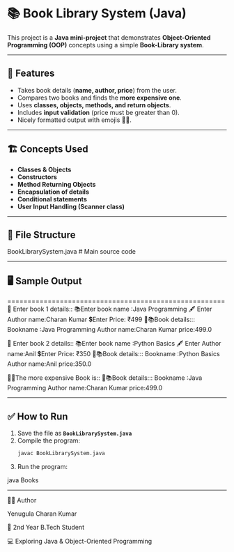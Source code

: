 # 📚 Book Library System (Java)

This project is a **Java mini-project** that demonstrates **Object-Oriented Programming (OOP)** concepts using a simple **Book-Library system**.

---

## 🚀 Features
- Takes book details (**name, author, price**) from the user.
- Compares two books and finds the **more expensive one**.
- Uses **classes, objects, methods, and return objects**.
- Includes **input validation** (price must be greater than 0).
- Nicely formatted output with emojis 📘📗.

---

## 🏗️ Concepts Used
- **Classes & Objects**
- **Constructors**
- **Method Returning Objects**
- **Encapsulation of details**
- **Conditional statements**
- **User Input Handling (Scanner class)**

---

## 📂 File Structure

BookLibrarySystem.java   # Main source code

---

## 🖥️ Sample Output

====================================================== 📘 Enter book 1 details:: 📚Enter book name :Java Programming 🖋️ Enter Author name:Charan Kumar 💲Enter Price: ₹499 📌📚Book details::: Bookname :Java Programming Author name:Charan Kumar price:499.0

📗 Enter book 2 details:: 📚Enter book name :Python Basics 🖋️ Enter Author name:Anil 💲Enter Price: ₹350 📌📚Book details::: Bookname :Python Basics Author name:Anil price:350.0

📘📗The more expensive Book is:: 📌📚Book details::: Bookname :Java Programming Author name:Charan Kumar price:499.0

---

## ✅ How to Run
1. Save the file as **`BookLibrarySystem.java`**  
2. Compile the program:  
   ```bash
   javac BookLibrarySystem.java

3. Run the program:

java Books




---

🧑‍💻 Author

Yenugula Charan Kumar

📌 2nd Year B.Tech Student

💻 Exploring Java & Object-Oriented Programming
